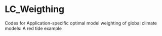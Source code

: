 # LC_Weigthing
Codes for Application-specific optimal model weighting of global climate models: A red tide example
